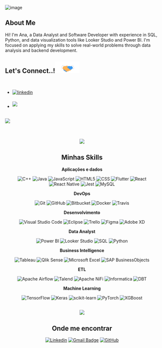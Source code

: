 
<!---
anacjuriti/anacjuriti is a ✨ special ✨ repository because its `README.md` (this file) appears on your GitHub profile.
You can click the Preview link to take a look at your changes.
--->

![image](https://github.com/anacjuriti/anacjuriti/assets/108712844/37a65fe5-78b2-4ae6-ba3c-6ba22e56dcc9)


## About Me

Hi!
I'm Ana, a Data Analyst and Software Developer with experience in SQL, Python, and data visualization tools like Looker Studio and Power BI. I'm focused on applying my skills to solve real-world problems through data analysis and backend development.


## <b> Let's Connect..!</b><img src="https://github.com/0xAbdulKhalid/0xAbdulKhalid/raw/main/assets/mdImages/handshake.gif" width ="80">
<br>
<div align='left'>

<ul>

<li>
<a href="https://www.linkedin.com/in/ana-juriti/" target="_blank">
<img src="https://img.shields.io/badge/linkedin:  ana--juriti-%2300acee.svg?color=405DE6&style=for-the-badge&logo=linkedin&logoColor=white" alt=linkedin style="margin-bottom: 5px;"/>
</a>
</li>

<br>

<li>
<a href="mailto:anacjuriti@gmail.com" target="_blank">
<img src="https://img.shields.io/badge/gmail:  anacjuriti-%23EA4335.svg?style=for-the-badge&logo=gmail&logoColor=white" t=mail style="margin-bottom: 5px;" />
</a>
</li>
	
</ul>
</div>

<br>
<img src="https://user-images.githubusercontent.com/73097560/115834477-dbab4500-a447-11eb-908a-139a6edaec5c.gif">
<br>
<br>
<br>

<div align='center'>




![](https://komarev.com/ghpvc/?username=iuricode&color=006bed)


## Minhas Skills

**Aplicações e dados**

![C++](https://img.shields.io/badge/-C++-333333?style=flat&logo=C%2B%2B&logoColor=00599C)
![Java](https://img.shields.io/badge/-Java-333333?style=flat&logo=Java&logoColor=007396)
![JavaScript](https://img.shields.io/badge/-JavaScript-333333?style=flat&logo=javascript)
![HTML5](https://img.shields.io/badge/-HTML5-333333?style=flat&logo=HTML5)
![CSS](https://img.shields.io/badge/-CSS-333333?style=flat&logo=CSS3&logoColor=1572B6)
![Flutter](https://img.shields.io/badge/-Flutter-333333?style=flat&logo=Flutter)
![React](https://img.shields.io/badge/-React-333333?style=flat&logo=react)
![React Native](https://img.shields.io/badge/-React%20Native-333333?style=flat&logo=react)
![Jest](https://img.shields.io/badge/-Jest-333333?style=flat&logo=jest)
![MySQL](https://img.shields.io/badge/-MySQL-333333?style=flat&logo=mysql)



**DevOps**

![Git](https://img.shields.io/badge/-Git-333333?style=flat&logo=git)
![GitHub](https://img.shields.io/badge/-GitHub-333333?style=flat&logo=github)
![Bitbucket](https://img.shields.io/badge/-Bitbucket-333333?style=flat&logo=bitbucket)
![Docker](https://img.shields.io/badge/-Docker-333333?style=flat&logo=docker)
![Travis](https://img.shields.io/badge/-Travis-333333?style=flat&logo=travis)

**Desenvolvimento**

![Visual Studio Code](https://img.shields.io/badge/-Visual%20Studio%20Code-333333?style=flat&logo=visual-studio-code&logoColor=007ACC)
![Eclipse](https://img.shields.io/badge/-Eclipse-333333?style=flat&logo=eclipse-ide&logoColor=2C2255)
![Trello](https://img.shields.io/badge/-Trello-333333?style=flat&logo=trello&logoColor=007ACC)
![Figma](https://img.shields.io/badge/-Figma-333333?style=flat&logo=figma&logoColor=007ACC)
![Adobe XD](https://img.shields.io/badge/-Adobe%20XD-333333?style=flat&logo=adobe-xd&logoColor=007ACC)

**Data Analyst**

![Power BI](https://img.shields.io/badge/-Power%20BI-333333?style=flat&logo=power-bi&logoColor=F2C811)
![Looker Studio](https://img.shields.io/badge/-Looker%20Studio-333333?style=flat&logo=google-analytics&logoColor=4285F4)
![SQL](https://img.shields.io/badge/-SQL-333333?style=flat&logo=postgresql&logoColor=4479A1)
![Python](https://img.shields.io/badge/-Python-333333?style=flat&logo=python&logoColor=3776AB)

**Business Intelligence**

![Tableau](https://img.shields.io/badge/-Tableau-333333?style=flat&logo=tableau&logoColor=E97627)
![Qlik Sense](https://img.shields.io/badge/-Qlik%20Sense-333333?style=flat&logo=qlik&logoColor=00BB7A)
![Microsoft Excel](https://img.shields.io/badge/-Microsoft%20Excel-333333?style=flat&logo=microsoft-excel&logoColor=217346)
![SAP BusinessObjects](https://img.shields.io/badge/-SAP%20BusinessObjects-333333?style=flat&logo=sap&logoColor=0FAAFF)

**ETL**

![Apache Airflow](https://img.shields.io/badge/-Apache%20Airflow-333333?style=flat&logo=apache-airflow&logoColor=017CEE)
![Talend](https://img.shields.io/badge/-Talend-333333?style=flat&logo=talend&logoColor=FF6D70)
![Apache NiFi](https://img.shields.io/badge/-Apache%20NiFi-333333?style=flat&logo=apache-nifi&logoColor=007396)
![Informatica](https://img.shields.io/badge/-Informatica-333333?style=flat&logo=informatica&logoColor=FF6F00)
![DBT](https://img.shields.io/badge/-DBT-333333?style=flat&logo=dbt&logoColor=FF694B)

**Machine Learning**

![TensorFlow](https://img.shields.io/badge/-TensorFlow-333333?style=flat&logo=tensorflow&logoColor=FF6F00)
![Keras](https://img.shields.io/badge/-Keras-333333?style=flat&logo=keras&logoColor=D00000)
![scikit-learn](https://img.shields.io/badge/-scikit--learn-333333?style=flat&logo=scikit-learn&logoColor=F7931E)
![PyTorch](https://img.shields.io/badge/-PyTorch-333333?style=flat&logo=pytorch&logoColor=EE4C2C)
![XGBoost](https://img.shields.io/badge/-XGBoost-333333?style=flat&logo=xgboost&logoColor=FF6600)



<br/>

<a href="https://github.com/anacjuriti" title="Perfil da Ana">
  <img height="180em" src="https://github-readme-stats.vercel.app/api?username=anacjuriti&theme=dracula&show_icons=true" />
</a>




## Onde me encontrar

[![Linkedin](https://img.shields.io/badge/-ana--juriti-blue?style=flat-square&logo=Linkedin&logoColor=white&link=https://www.linkedin.com/in/ana-juriti/)](https://www.linkedin.com/in/ana-juriti/)
[![Gmail Badge](https://img.shields.io/badge/-anacjuriti@gmail.com-006bed?style=flat-square&logo=Gmail&logoColor=white&link=mailto:anacjuriti@gmail.com)](mailto:anacjuriti@gmail.com)
[![GitHub](https://img.shields.io/github/followers/anacjuriti?label=follow&style=social)](https://github.com/anacjuriti)



